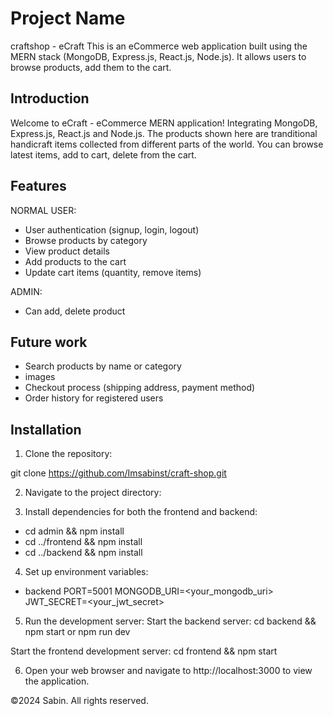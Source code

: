 # Project Name

craftshop - eCraft
This is an eCommerce web application built using the MERN stack (MongoDB, Express.js, React.js, Node.js). It allows users to browse products, add them to the cart.

## Introduction

Welcome to eCraft - eCommerce MERN application! Integrating MongoDB, Express.js, React.js and Node.js. The products shown here are tranditional handicraft items collected from different parts of the world. You can browse latest items, add to cart, delete from the cart.

## Features

NORMAL USER:

- User authentication (signup, login, logout)
- Browse products by category
- View product details
- Add products to the cart
- Update cart items (quantity, remove items)

ADMIN:

- Can add, delete product

## Future work

- Search products by name or category
- images
- Checkout process (shipping address, payment method)
- Order history for registered users

## Installation

1. Clone the repository:

git clone https://github.com/Imsabinst/craft-shop.git

2. Navigate to the project directory:

3. Install dependencies for both the frontend and backend:

- cd admin && npm install
- cd ../frontend && npm install
- cd ../backend && npm install

4. Set up environment variables:

- backend
  PORT=5001
  MONGODB_URI=<your_mongodb_uri>
  JWT_SECRET=<your_jwt_secret>

5. Run the development server:
   Start the backend server:
   cd backend && npm start or npm run dev

Start the frontend development server:
cd frontend && npm start

6. Open your web browser and navigate to http://localhost:3000 to view the application.

&copy;2024 Sabin. All rights reserved.
